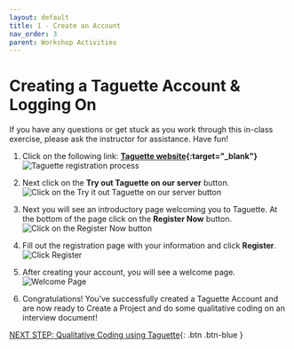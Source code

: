 ```yaml
---
layout: default
title: 1 - Create an Account
nav_order: 3
parent: Workshop Activities
---
```

# Creating a Taguette Account & Logging On

If you have any questions or get stuck as you work through this in-class exercise, please ask the instructor for assistance.  Have fun!

1. Click on the following link: **[Taguette website](https://www.taguette.org){:target="_blank"}**
![Taguette registration process](/images/taguette-account-5.gif)

2. Next click on the **Try out Taguette on our server** button.
![Click on the Try it out Taguette on our server button](/images/taguette-account-1.png)

3. Next you will see an introductory page welcoming you to Taguette. At the bottom of the page click on the **Register Now** button.
![Click on the Register Now button](/images/taguette-account-2.png)

4. Fill out the registration page with your information and click **Register**.
![Click Register](/images/taguette-account-3.png)

5. After creating your account, you will see a welcome page.
![Welcome Page](/images/taguette-account-4.png)

6. Congratulations! You’ve successfully created a Taguette Account and are now ready to Create a Project and do some qualitative coding on an interview document!

[NEXT STEP: Qualitative Coding using Taguette](qualitative-coding.html){: .btn .btn-blue }
